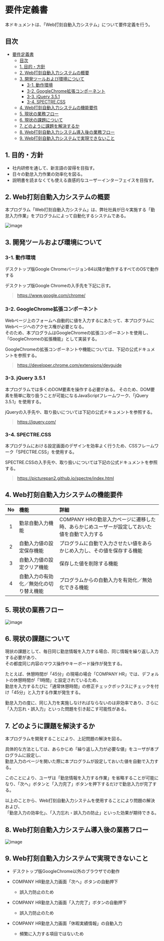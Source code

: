 # 要件定義書

本ドキュメントは、「Web打刻自動入力システム」について要件定義を行う。

## 目次

- [要件定義書](#要件定義書)
  - [目次](#目次)
  - [1. 目的・方針](#1-目的方針)
  - [2. Web打刻自動入力システムの概要](#2-web打刻自動入力システムの概要)
  - [3. 開発ツールおよび環境について](#3-開発ツールおよび環境について)
    - [3-1. 動作環境](#3-1-動作環境)
    - [3-2. GoogleChrome拡張コンポーネント](#3-2-googlechrome拡張コンポーネント)
    - [3-3. jQuery 3.5.1](#3-3-jquery-351)
    - [3-4. SPECTRE.CSS](#3-4-spectrecss)
  - [4. Web打刻自動入力システムの機能要件](#4-web打刻自動入力システムの機能要件)
  - [5. 現状の業務フロー](#5-現状の業務フロー)
  - [6. 現状の課題について](#6-現状の課題について)
  - [7. どのように課題を解決するか](#7-どのように課題を解決するか)
  - [8. Web打刻自動入力システム導入後の業務フロー](#8-web打刻自動入力システム導入後の業務フロー)
  - [9. Web打刻自動入力システムで実現できないこと](#9-web打刻自動入力システムで実現できないこと)

## 1. 目的・方針

- 社内研修を通して、新言語の習得を目指す。
- 日々の勤怠入力作業の効率化を図る。
- 説明書を読まなくても使える直感的なユーザーインターフェイスを目指す。

## 2. Web打刻自動入力システムの概要

本プログラム「Web打刻自動入力システム」は、弊社社員が日々実施する「勤怠入力作業」をプログラムによって自動化するシステムである。  

![image](Web打刻自動入力システム概要図.png)


## 3. 開発ツールおよび環境について

### 3-1. 動作環境

デスクトップ版Google Chromeバージョン84以降が動作するすべてのOSで動作する　　

デスクトップ版Google Chromeの入手先を下記に示す。

> https://www.google.com/chrome/

### 3-2. GoogleChrome拡張コンポーネント

Webページ上のフォームへ自動的に値を入力するにあたって、本プログラムにWebページへのアクセス権が必要となる。  
そのため、本プログラムはGoogleChromeの拡張コンポーネントを使用し、「GoogleChromeの拡張機能」として実装する。  

GoogleChromeの拡張コンポーネントや機能については、下記の公式ドキュメントを参照する。  

> https://developer.chrome.com/extensions/devguide

### 3-3. jQuery 3.5.1

本プログラムでは多くのDOM要素を操作する必要がある。
そのため、DOM要素を簡単に取り扱うことが可能になるJavaScriptフレームワーク、「jQuery 3.5.1」を使用する。

jQueryの入手先や、取り扱いについては下記の公式ドキュメントを参照する。

> https://jquery.com/

### 3-4. SPECTRE.CSS

本プログラムにおける設定画面のデザインを効率よく行うため、CSSフレームワーク「SPECTRE.CSS」を使用する。

SPECTRE.CSSの入手先や、取り扱いについては下記の公式ドキュメントを参照する。

> https://picturepan2.github.io/spectre/index.html

## 4. Web打刻自動入力システムの機能要件

|No |機能                                  |詳細                                                                            |
|:-:|:-------------------------------------|:-------------------------------------------------------------------------------|
| 1 |勤怠自動入力機能                      |COMPANY HRの勤怠入力ページに遷移した時、あらかじめユーザーが設定しておいた値を自動で入力する|
| 2 |自動入力値の設定保存機能              |プログラムに自動で入力させたい値をあらかじめ入力し、その値を保存する機能        |
| 3 |自動入力値の設定クリア機能            |保存した値を削除する機能                                                        |
| 4 |自動入力の有効化／無効化の切り替え機能|プログラムからの自動入力を有効化／無効化できる機能                              |

## 5. 現状の業務フロー

![image](業務フロー(before).png)

## 6. 現状の課題について

現状の課題として、毎日同じ勤怠情報を入力する場合、同じ情報を繰り返し入力する必要があり、  
その都度同じ内容のマウス操作やキーボード操作が発生する。  

たとえば、休憩時間が「45分」の現場の場合「COMPANY HR」では、デフォルトの休憩時間が「1時間」と設定されているため、  
勤怠を入力するたびに「通常休憩時間」の修正チェックボックスにチェックを付け「45分」と入力する作業が発生する。

勤怠入力の度に、同じ入力を実施しなければならないのは非効率であり、さらに「入力忘れ・誤入力」といった問題を引き起こす可能性がある。

## 7. どのように課題を解決するか

本プログラムを開発することにより、上記問題の解決を図る。  

具体的な方法としては、あらかじめ「繰り返し入力が必要な値」をユーザが本プログラムに設定し、  
勤怠入力のページを開いた際に本プログラムが設定しておいた値を自動で入力する。

このことにより、ユーザは「勤怠情報を入力する作業」を省略することが可能になり、「次へ」ボタンと「入力完了」ボタンを押下するだけで勤怠入力が完了する。

以上のことから、Web打刻自動入力システムを使用することにより問題の解決および、  
「勤怠入力の効率化」、「入力忘れ・誤入力の防止」といった効果が期待できる。

## 8. Web打刻自動入力システム導入後の業務フロー

![image](業務フロー(after).png)

## 9. Web打刻自動入力システムで実現できないこと

- デスクトップ版GoogleChrome以外のブラウザでの動作
- COMPANY HR勤怠入力画面「次へ」ボタンの自動押下 
  - 誤入力防止のため

- COMPANY HR勤怠入力画面「入力完了」ボタンの自動押下
  - 誤入力防止のため
- COMPANY HR勤怠入力画面「休暇実績情報」の自動入力
  - 頻繁に入力する項目ではないため